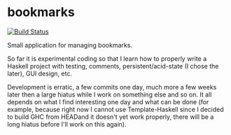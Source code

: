 # bookmarks

[![Build Status](https://travis-ci.org/mihaimaruseac/book-of-marks.png)](https://travis-ci.org/mihaimaruseac/book-of-marks)

Small application for managing bookmarks.

So far it is experimental coding so that I learn how to properly write a Haskell project with testing, comments, persistent/acid-state (I chose the later), GUI design, etc.

Development is erratic, a few commits one day, much more a few weeks later then a large hiatus while I  work on something else and so on. It all depends on what I find interesting one day and what can be done (for example, because right now I cannot use Template-Haskell since I decided to build GHC from HEADand it doesn't yet work properly, there will be a long hiatus before I'll work on this again).
